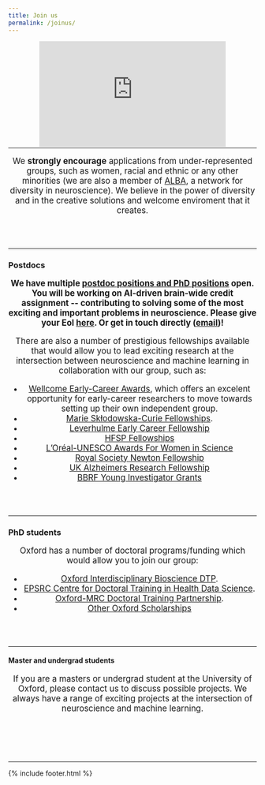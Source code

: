 ```yaml
---
title: Join us
permalink: /joinus/
---
```


<center>
	<style>.embed-container { position: relative; margin-bottom: -50px; padding-bottom: 50%; height: 0; overflow: hidden; max-width: 75%; max-height: 85%;} .embed-container iframe, .embed-container object, .embed-container embed { position: absolute; top: 0; left: 0; width: 100%; height: 85%; }</style><div class='embed-container'><iframe src='https://www.youtube.com/embed/GZo87YoJB04' frameborder='0' allowfullscreen></iframe></div>
</center>

<hr>

<header class="masthead text-justify" style="font-size:120%">
<p>We <b> strongly encourage</b> applications from under-represented groups, such as women, racial and ethnic or any other minorities (we are also a member of <a href="https://www.alba.network" target="_blank">ALBA</a>, a network for diversity in neuroscience). We believe in the power of diversity and in the creative solutions and welcome enviroment that it creates. </p>
</header>

<hr>

### Postdocs

<header class="masthead text-justify" style="font-size:120%">

<p><b> We have multiple <u>postdoc positions and PhD positions</u> open. You will be working on AI-driven brain-wide credit assignment -- contributing to solving some of the most exciting and important problems in neuroscience. Please give your EoI <a href="https://t.co/pwePzXdOSb">here</a>. Or get in touch directly (<a href="mailto:PIfirstname.costa@dpag.ox.ac.uk">email</a>)!</b></p>

<p>There are also a number of prestigious fellowships available that would allow you to lead exciting research at the intersection between neuroscience and machine learning in collaboration with our group, such as:</p>

<ul>
  <li><a href="https://wellcome.org/grant-funding/schemes/early-career-awards" target="_blank">Wellcome Early-Career Awards</a>, which offers an excelent opportunity for early-career researchers to move towards setting up their own independent group.</li> 
  <li><a href="https://marie-sklodowska-curie-actions.ec.europa.eu/actions/postdoctoral-fellowships" target="_blank">Marie Skłodowska-Curie Fellowships</a>.</li>
  <li><a href="https://www.leverhulme.ac.uk/early-career-fellowships" target="_blank">Leverhulme Early Career Fellowship</a></li> 
  <li><a href="https://www.hfsp.org/funding/hfsp-funding/postdoctoral-fellowships" target="_blank">HFSP Fellowships</a></li> 
  <li><a href="https://en.unesco.org/science-sustainable-future/women-in-science" target="_blank">L’Oréal-UNESCO Awards For Women in Science</a></li> 
  <li><a href="https://royalsociety.org/grants-schemes-awards/grants/newton-international/" target="_blank">Royal Society Newton Fellowship</a></li> 
  <li><a href="https://www.alzheimersresearchuk.org/grants/research-fellowship/" target="_blank">UK Alzheimers Research Fellowship</a></li> 
  <li><a href="https://www.bbrfoundation.org/grants-prizes/bbrf-young-investigator-grants" target="_blank">BBRF Young Investigator Grants</a></li> 
  
</ul></header>



<hr>

### PhD students

<header class="masthead text-justify" style="font-size:120%">
<p>Oxford has a number of doctoral programs/funding which would allow you to join our group:</p>

<ul>
  <li><a href="https://www.biodtp.ox.ac.uk" target="_blank">Oxford Interdisciplinary Bioscience DTP</a>.</li>
<li><a href="https://www.bdi.ox.ac.uk/study/cdt" target="_blank">EPSRC Centre for Doctoral Training in Health Data Science</a>.</li>  
  <li><a href="https://www.medsci.ox.ac.uk/study/graduateschool/mrcdtp" target="_blank">Oxford-MRC Doctoral Training Partnership</a>.</li>
  <li><a href="https://www.ox.ac.uk/admissions/graduate/fees-and-funding/oxford-funding" target="_blank">Other Oxford Scholarships</a></li>
</ul></header>


<hr>

#### Master and undergrad students

<header class="masthead text-justify" style="font-size:120%">
If you are a masters or undergrad student at the University of Oxford, please contact us to discuss possible projects. We always have a range of exciting projects at the intersection of neuroscience and machine learning.</header>
<br>


<hr>
{% include footer.html %}
